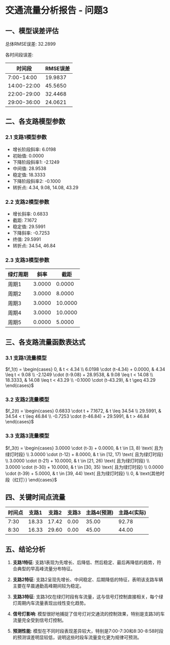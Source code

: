 # 交通流量分析报告 - 问题3

## 一、模型误差评估

总体RMSE误差: 32.2899

各时间段误差:

| 时间段 | RMSE误差 |
|--------|----------|
| 7:00-14:00 | 19.9837 |
| 14:00-22:00 | 45.5650 |
| 22:00-29:00 | 32.4468 |
| 29:00-36:00 | 24.0621 |

## 二、各支路模型参数

### 2.1 支路1模型参数

- 增长阶段斜率: 6.0198
- 初始值: 0.0000
- 下降阶段斜率1: -2.1249
- 中间值: 28.9538
- 稳定值: 18.3333
- 下降阶段斜率2: -0.1000
- 转折点: 4.34, 9.08, 14.08, 43.29

### 2.2 支路2模型参数

- 增长斜率: 0.6833
- 截距: 7.1672
- 稳定值: 29.5991
- 下降斜率: -0.7253
- 终值: 29.5991
- 转折点: 34.54, 46.84

### 2.3 支路3模型参数

| 绿灯周期 | 斜率 | 截距 |
|----------|------|------|
| 周期1 | 3.0000 | 0.0000 |
| 周期2 | 3.0000 | 8.0000 |
| 周期3 | 3.0000 | 10.0000 |
| 周期4 | 3.0000 | 10.0000 |
| 周期5 | 0.0000 | 5.0000 |

## 三、各支路流量函数表达式

### 3.1 支路1流量模型

$f_1(t) = \begin{cases} 0, & t < 4.34 \\ 6.0198 \cdot (t-4.34) + 0.0000, & 4.34 \leq t < 9.08 \\ -2.1249 \cdot (t-9.08) + 28.9538, & 9.08 \leq t < 14.08 \\ 18.3333, & 14.08 \leq t < 43.29 \\ -0.1000 \cdot (t-43.29), & t \geq 43.29 \end{cases}$

### 3.2 支路2流量模型

$f_2(t) = \begin{cases} 0.6833 \cdot t + 7.1672, & t \leq 34.54 \\ 29.5991, & 34.54 < t \leq 46.84 \\ -0.7253 \cdot (t-46.84) + 29.5991, & t > 46.84 \end{cases}$

### 3.3 支路3流量模型

$f_3(t) = \begin{cases} 3.0000 \cdot (t-3) + 0.0000, & t \in [3, 8) \text{ 且为绿灯时段} \\ 3.0000 \cdot (t-12) + 8.0000, & t \in [12, 17) \text{ 且为绿灯时段} \\ 3.0000 \cdot (t-21) + 10.0000, & t \in [21, 26) \text{ 且为绿灯时段} \\ 3.0000 \cdot (t-30) + 10.0000, & t \in [30, 35) \text{ 且为绿灯时段} \\ 0.0000 \cdot (t-39) + 5.0000, & t \in [39, 44) \text{ 且为绿灯时段} \\ 0, & \text{其他时段（红灯）} \end{cases}$

## 四、关键时间点流量

| 时间点 | 支路1 | 支路2 | 支路3 | 主路4(预测) | 主路4(实际) |
|--------|-------|-------|-------|------------|------------|
| 7:30 | 18.33 | 17.42 |  0.00 |    35.00 |    92.78 |
| 8:30 | 16.33 | 29.60 |  0.00 |    45.00 |    44.00 |

## 五、结论分析

1. **支路1特征**: 支路1表现为先增长、后降低、然后稳定、最后再降低的趋势，符合典型的早高峰流量分布特征。

2. **支路2特征**: 支路2呈现先增长、中间稳定、后期降低的特征，表明该支路车辆主要在早晨通勤高峰期间较为稳定。

3. **支路3特征**: 支路3仅在绿灯时段有车流量，这与信号灯控制直接相关，每个绿灯周期内车流量表现出线性变化趋势。

4. **信号灯影响**: 模型很好地捕捉了信号灯对交通流的控制效果，特别是支路3的车流量完全受到信号灯控制。

5. **预测性能**: 模型在不同时段表现差异较大，特别是7:00-7:30和8:30-8:58时段的预测误差明显较低，说明这些时段车流量变化更为规律可预测。


